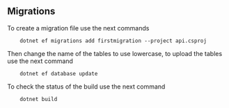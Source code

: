## Migrations 

To create a migration file use the next commands

        dotnet ef migrations add firstmigration --project api.csproj

Then change the name of the tables to use lowercase, to upload the tables use the next command

        dotnet ef database update

To check the status of the build use the next command

        dotnet build 

